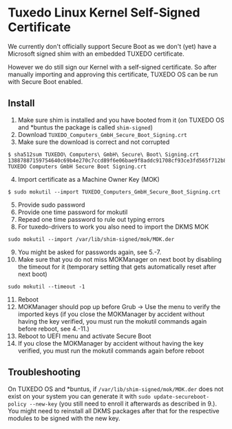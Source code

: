# Tuxedo Linux Kernel Self-Signed Certificate

We currently don't officially support Secure Boot as we don't (yet) have a Microsoft signed shim with an embedded TUXEDO certificate.

However we do still sign our Kernel with a self-signed certificate. So after manually importing and approving this certificate, TUXEDO OS can be run with Secure Boot enabled.

## Install

1. Make sure shim is installed and you have booted from it (on TUXEDO OS and *buntus the package is called `shim-signed`)
2. Download `TUXEDO_Computers_GmbH_Secure_Boot_Signing.crt`
3. Make sure the download is correct and not corrupted
```
$ sha512sum TUXEDO\ Computers\ GmbH\ Secure\ Boot\ Signing.crt 
13887887159754640c69b4e270c7ccd89f6e06bae9f8addc91708cf93ce3fd565f712b8c7acaf0444c5da30aae2dfe0941b71c228a6bdd20facd28529c0aaa62  TUXEDO Computers GmbH Secure Boot Signing.crt
```
4. Import certificate as a Machine Owner Key (MOK)
```
$ sudo mokutil --import TUXEDO_Computers_GmbH_Secure_Boot_Signing.crt
```
5. Provide sudo password
6. Provide one time password for mokutil
7. Repead one time password to rule out typing errors
8. For tuxedo-drivers to work you also need to import the DKMS MOK
```
sudo mokutil --import /var/lib/shim-signed/mok/MOK.der
```
9. You might be asked for passwords again, see 5.-7.
10. Make sure that you do not miss MOKManager on next boot by disabling the timeout for it (temporary setting that gets automatically reset after next boot)
```
sudo mokutil --timeout -1
```
11. Reboot
12. MOKManager should pop up before Grub -> Use the menu to verify the imported keys (if you close the MOKManager by accident without having the key verified, you must run the mokutil commands again before reboot, see 4.-11.)
13. Reboot to UEFI menu and activate Secure Boot
14. If you close the MOKManager by accident without having the key verified, you must run the mokutil commands again before reboot

## Troubleshooting

On TUXEDO OS and *buntus, if `/var/lib/shim-signed/mok/MOK.der` does not exist on your system you can generate it with `sudo update-secureboot-policy --new-key` (you still need to enroll it afterwards as described in 9.). You might need to reinstall all DKMS packages after that for the respective modules to be signed with the new key.
